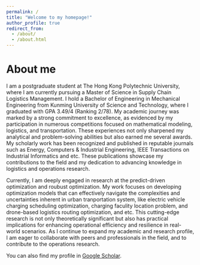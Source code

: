 ```yaml
---
permalink: /
title: "Welcome to my homepage!"
author_profile: true
redirect_from: 
  - /about/
  - /about.html
---
```

# About me
I am a postgraduate student at The Hong Kong Polytechnic University, where I am currently pursuing a Master of Science in Supply Chain Logistics Management. 
I hold a Bachelor of Engineering in Mechanical Engineering from Kunming University of Science and Technology, where I graduated with GPA 3.49/4 (Ranking 2/78). My academic journey was marked by a strong commitment to excellence, as evidenced by my participation in numerous competitions focused on mathematical modeling, logistics, and transportation. These experiences not only sharpened my analytical and problem-solving abilities but also earned me several awards.
My scholarly work has been recognized and published in reputable journals such as Energy, Computers & Industrial Engineering, IEEE Transactions on Industrial Informatics and etc. These publications showcase my contributions to the field and my dedication to advancing knowledge in logistics and operations research.

Currently, I am deeply engaged in research at the predict-driven optimization and roubust optimization.
My work focuses on developing optimization models that can effectively navigate the complexities and uncertainties inherent in urban tranportation system, like electric vehicle charging scheduling optimization, charging faculity location problem, and drone-based logistics 
routing optimization, and etc.
This cutting-edge research is not only theoretically significant but also has practical implications for enhancing operational efficiency and resilience in real-world scenarios. 
As I continue to expand my academic and research profile, I am eager to collaborate with peers and professionals in the field, and to contribute to the operations research.

You can also find my profile in [Google Scholar](https://scholar.google.com/citations?user=VDvwDC8AAAAJ&hl=en).
